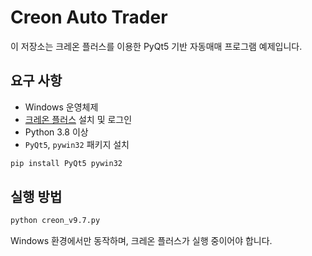 # Creon Auto Trader

이 저장소는 크레온 플러스를 이용한 PyQt5 기반 자동매매 프로그램 예제입니다.

## 요구 사항
- Windows 운영체제
- [크레온 플러스](http://www.creontrade.com/) 설치 및 로그인
- Python 3.8 이상
- `PyQt5`, `pywin32` 패키지 설치

```bash
pip install PyQt5 pywin32
```

## 실행 방법
```bash
python creon_v9.7.py
```

Windows 환경에서만 동작하며, 크레온 플러스가 실행 중이어야 합니다.
